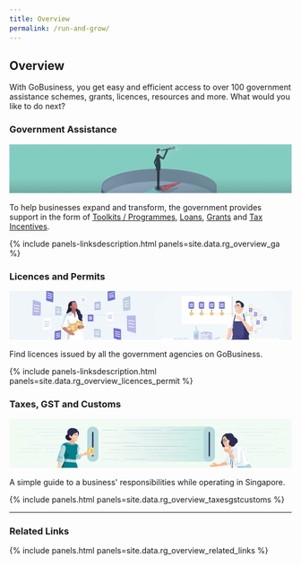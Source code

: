 ```yaml
---
title: Overview
permalink: /run-and-grow/
---
```


## Overview

With GoBusiness, you get easy and efficient access to over 100 government assistance schemes, grants, licences, resources and more. What would you like to do next?

### Government Assistance

![Gov Assist](/images/grow/RG-Overview-GovAssist-Banner.png)

To help businesses expand and transform, the government provides support in the form of [Toolkits / Programmes](/gov-assist/toolkits-programmes/), [Loans](/gov-assist/loans/), [Grants](/gov-assist/grants/) and [Tax Incentives](/gov-assist/tax-incentives/).

{% include panels-linksdescription.html panels=site.data.rg_overview_ga %}

### Licences and Permits

![Licences and Permits](/images/grow/RG-Overview-Licensing-Banner.png)

Find licences issued by all the government agencies on GoBusiness.

{% include panels-linksdescription.html panels=site.data.rg_overview_licences_permit %}

### Taxes, GST and Customs

![Taxes GST and Customs](/images/grow/RG-Overview-Taxes-Banner.png)

A simple guide to a business' responsibilities while operating in Singapore.

{% include panels.html panels=site.data.rg_overview_taxesgstcustoms %}

---

### Related Links

{% include panels.html panels=site.data.rg_overview_related_links %}
